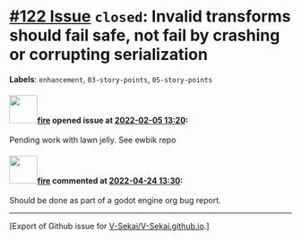 # [\#122 Issue](https://github.com/V-Sekai/V-Sekai.github.io/issues/122) `closed`: Invalid transforms should fail safe, not fail by crashing or corrupting serialization
**Labels**: `enhancement`, `03-story-points`, `05-story-points`


#### <img src="https://avatars.githubusercontent.com/u/32321?u=c2e06a3d2b49a467aa907e54aa259516440267cc&v=4" width="50">[fire](https://github.com/fire) opened issue at [2022-02-05 13:20](https://github.com/V-Sekai/V-Sekai.github.io/issues/122):

Pending work with lawn jelly. See ewbik repo

#### <img src="https://avatars.githubusercontent.com/u/32321?u=c2e06a3d2b49a467aa907e54aa259516440267cc&v=4" width="50">[fire](https://github.com/fire) commented at [2022-04-24 13:30](https://github.com/V-Sekai/V-Sekai.github.io/issues/122#issuecomment-1107842616):

Should be done as part of a godot engine org bug report.


-------------------------------------------------------------------------------



[Export of Github issue for [V-Sekai/V-Sekai.github.io](https://github.com/V-Sekai/V-Sekai.github.io).]
